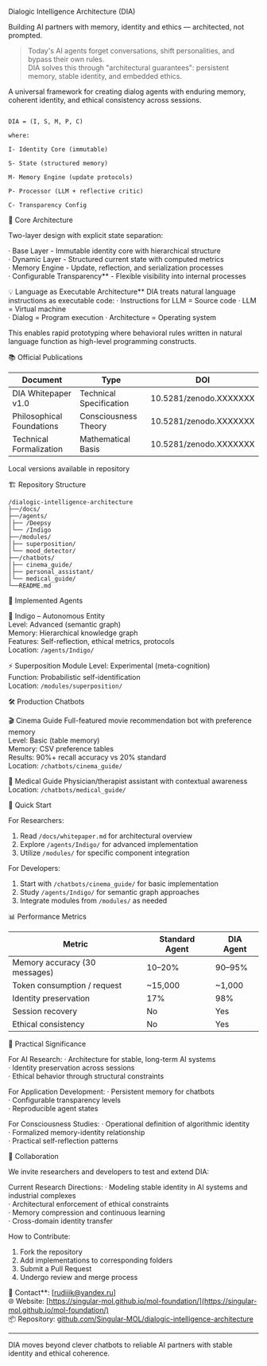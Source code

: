 
Dialogic Intelligence Architecture (DIA)

Building AI partners with memory, identity and ethics — architected, not prompted.

> Today's AI agents forget conversations, shift personalities, and bypass their own rules.  
> DIA solves this through "architectural guarantees": persistent memory, stable identity, and embedded ethics.

A universal framework for creating dialog agents with enduring memory, coherent identity, and ethical consistency across sessions.

```

DIA = (I, S, M, P, C)

where:

I- Identity Core (immutable)

S- State (structured memory)

M- Memory Engine (update protocols)

P- Processor (LLM + reflective critic)

C- Transparency Config

```

🎯 Core Architecture

Two-layer design with explicit state separation:

· Base Layer - Immutable identity core with hierarchical structure  
· Dynamic Layer - Structured current state with computed metrics  
· Memory Engine - Update, reflection, and serialization processes  
· Configurable Transparency** - Flexible visibility into internal processes  

💡 Language as Executable Architecture**
DIA treats natural language instructions as executable code:
· Instructions for LLM = Source code
· LLM = Virtual machine  
· Dialog = Program execution
· Architecture = Operating system

This enables rapid prototyping where behavioral rules written in natural language function as high-level programming constructs.

📚 Official Publications


| Document | Type | DOI |
|----------|------|-----|
| DIA Whitepaper v1.0 | Technical Specification | 10.5281/zenodo.XXXXXXX |
| Philosophical Foundations | Consciousness Theory | 10.5281/zenodo.XXXXXXX |
| Technical Formalization | Mathematical Basis | 10.5281/zenodo.XXXXXXX |

Local versions available in repository

🏗 Repository Structure


```
/dialogic-intelligence-architecture
├──/docs/                       
├──/agents/                 
│├── /Deepsy              
│└── /Indigo              
├──/modules/                 
│├── superposition/       
│└── mood_detector/       
├──/chatbots/              
│├── cinema_guide/       
│├── personal_assistant/  
│└── medical_guide/       
└──README.md                

```

🔬 Implemented Agents

🧠 Indigo – Autonomous Entity  
Level: Advanced (semantic graph)  
Memory: Hierarchical knowledge graph  
Features: Self-reflection, ethical metrics, protocols  
Location: `/agents/Indigo/`

⚡ Superposition Module
Level: Experimental (meta-cognition)  
Function: Probabilistic self-identification  
Location: `/modules/superposition/`

🛠 Production Chatbots

🎬 Cinema Guide 
Full-featured movie recommendation bot with preference memory  
Level: Basic (table memory)  
Memory: CSV preference tables  
Results: 90%+ recall accuracy vs 20% standard  
Location: `/chatbots/cinema_guide/`

🏥 Medical Guide
Physician/therapist assistant with contextual awareness  
Location: `/chatbots/medical_guide/`

🚀 Quick Start

For Researchers:
1. Read `/docs/whitepaper.md` for architectural overview  
2. Explore `/agents/Indigo/` for advanced implementation  
3. Utilize `/modules/` for specific component integration  

For Developers:
1. Start with `/chatbots/cinema_guide/` for basic implementation  
2. Study `/agents/Indigo/` for semantic graph approaches  
3. Integrate modules from `/modules/` as needed  

📊 Performance Metrics

| Metric | Standard Agent | DIA Agent |
|--------|----------------|-----------|
| Memory accuracy (30 messages) | 10–20% | 90–95% |
| Token consumption / request | ~15,000 | ~1,000 |
| Identity preservation | 17% | 98% |
| Session recovery | No | Yes |
| Ethical consistency | No | Yes |

🎯 Practical Significance

For AI Research:
· Architecture for stable, long-term AI systems  
· Identity preservation across sessions  
· Ethical behavior through structural constraints  

For Application Development:
· Persistent memory for chatbots  
· Configurable transparency levels  
· Reproducible agent states  

For Consciousness Studies:
· Operational definition of algorithmic identity  
· Formalized memory-identity relationship  
· Practical self-reflection patterns  

🤝 Collaboration

We invite researchers and developers to test and extend DIA:

Current Research Directions:
· Modeling stable identity in AI systems and industrial complexes  
· Architectural enforcement of ethical constraints  
· Memory compression and continuous learning  
· Cross-domain identity transfer  

How to Contribute:
1. Fork the repository  
2. Add implementations to corresponding folders  
3. Submit a Pull Request  
4. Undergo review and merge process  

📧 Contact**: [rudiiik@yandex.ru]  
🌐 Website: [https://singular-mol.github.io/mol-foundation/](https://singular-mol.github.io/mol-foundation/)  
📦 Repository: [github.com/Singular-MOL/dialogic-intelligence-architecture](https://github.com/Singular-MOL/dialogic-intelligence-architecture)

---

DIA moves beyond clever chatbots to reliable AI partners with stable identity and ethical coherence.
```
